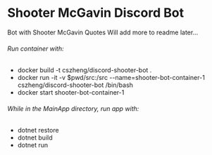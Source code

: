 # Shooter McGavin Discord Bot

Bot with Shooter McGavin Quotes 
Will add more to readme later...

###### Run container with: 
* docker build -t cszheng/discord-shooter-bot .
* docker run -it -v $pwd/src:/src --name=shooter-bot-container-1 cszheng/discord-shooter-bot /bin/bash
* docker start shooter-bot-container-1

###### While in the MainApp directory, run app with:
* dotnet restore
* dotnet build
* dotnet run